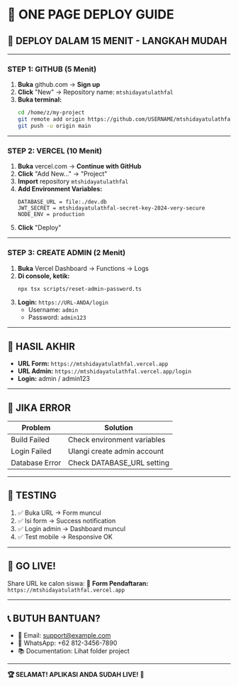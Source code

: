 # 🎯 **ONE PAGE DEPLOY GUIDE**

## 🚀 **DEPLOY DALAM 15 MENIT - LANGKAH MUDAH**

---

### **STEP 1: GITHUB (5 Menit)**

1. **Buka** github.com → **Sign up**
2. **Click** "New" → Repository name: `mtshidayatulathfal`
3. **Buka terminal:**
   ```bash
   cd /home/z/my-project
   git remote add origin https://github.com/USERNAME/mtshidayatulathfal.git
   git push -u origin main
   ```

---

### **STEP 2: VERCEL (10 Menit)**

1. **Buka** vercel.com → **Continue with GitHub**
2. **Click** "Add New..." → "Project"
3. **Import** repository `mtshidayatulathfal`
4. **Add Environment Variables:**
   ```
   DATABASE_URL = file:./dev.db
   JWT_SECRET = mtshidayatulathfal-secret-key-2024-very-secure
   NODE_ENV = production
   ```
5. **Click** "Deploy"

---

### **STEP 3: CREATE ADMIN (2 Menit)**

1. **Buka** Vercel Dashboard → Functions → Logs
2. **Di console, ketik:**
   ```bash
   npx tsx scripts/reset-admin-password.ts
   ```
3. **Login:** `https://URL-ANDA/login`
   - Username: `admin`
   - Password: `admin123`

---

## 🎉 **HASIL AKHIR**

- **URL Form:** `https://mtshidayatulathfal.vercel.app`
- **URL Admin:** `https://mtshidayatulathfal.vercel.app/login`
- **Login:** admin / admin123

---

## 🚨 **JIKA ERROR**

| Problem | Solution |
|---------|----------|
| Build Failed | Check environment variables |
| Login Failed | Ulangi create admin account |
| Database Error | Check DATABASE_URL setting |

---

## 📱 **TESTING**

1. ✅ Buka URL → Form muncul
2. ✅ Isi form → Success notification
3. ✅ Login admin → Dashboard muncul
4. ✅ Test mobile → Responsive OK

---

## 🎯 **GO LIVE!**

Share URL ke calon siswa:
🔗 **Form Pendaftaran:** `https://mtshidayatulathfal.vercel.app`

---

## 📞 **BUTUH BANTUAN?**

- 📧 Email: support@example.com
- 💬 WhatsApp: +62 812-3456-7890
- 📚 Documentation: Lihat folder project

---

**🏆 SELAMAT! APLIKASI ANDA SUDAH LIVE!** 🎉